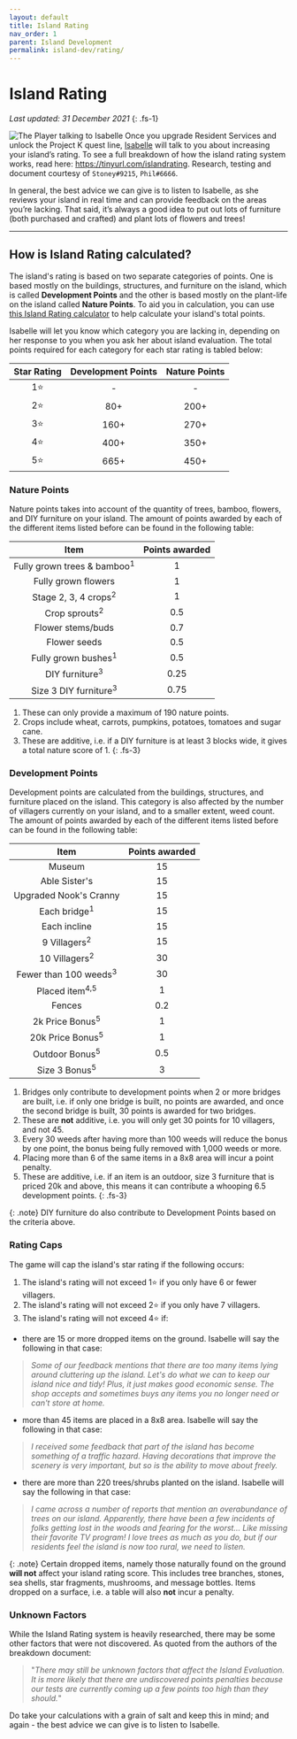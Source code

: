 ```yaml
---
layout: default
title: Island Rating
nav_order: 1
parent: Island Development
permalink: island-dev/rating/
---
```


# Island Rating

*Last updated: 31 December 2021*
{: .fs-1}

![The Player talking to Isabelle](/acnhfaq/assets/is_evaluation.png)
Once you upgrade Resident Services and unlock the Project K quest line, [Isabelle](/acnhfaq/npc/#isabelle) will talk to you about increasing your island’s rating. To see a full breakdown of how the island rating system works, read here: <https://tinyurl.com/islandrating>. Research, testing and document courtesy of `Stoney#9215`, `Phil#6666`.

In general, the best advice we can give is to listen to Isabelle, as she reviews your island in real time and can provide feedback on the areas you’re lacking. That said, it’s always a good idea to put out lots of furniture (both purchased and crafted) and plant lots of flowers and trees!

* * *

## How is Island Rating calculated?
The island's rating is based on two separate categories of points. One is based mostly on the buildings, structures, and furniture on the island, which is called **Development Points** and the other is based mostly on the plant-life on the island called **Nature Points**. To aid you in calculation, you can use [this Island Rating calculator](https://nookplaza.net/tools?tab=island_rating) to help calculate your island's total points.

Isabelle will let you know which category you are lacking in, depending on her response to you when you ask her about island evaluation. The total points required for each category for each star rating is tabled below:

| Star Rating | Development Points | Nature Points |
|:-----------:|:------------------:|:-------------:|
|     1⭐      |         -          |       -       |
|     2⭐      |        80+         |     200+      |
|     3⭐      |        160+        |     270+      |
|     4⭐      |        400+        |     350+      |
|     5⭐      |        665+        |     450+      |

### Nature Points
Nature points takes into account of the quantity of trees, bamboo, flowers, and DIY furniture on your island. The amount of points awarded by each of the different items listed before can be found in the following table:

|                  Item                  | Points awarded |
|:--------------------------------------:|:--------------:|
| Fully grown trees & bamboo<sup>1</sup> |       1        |
|          Fully grown flowers           |       1        |
|    Stage 2, 3, 4 crops<sup>2</sup>     |       1        |
|        Crop sprouts<sup>2</sup>        |      0.5       |
|           Flower stems/buds            |      0.7       |
|              Flower seeds              |      0.5       |
|     Fully grown bushes<sup>1</sup>     |      0.5       |
|       DIY furniture<sup>3</sup>        |      0.25      |
|    Size 3 DIY furniture<sup>3</sup>    |      0.75      |

1. These can only provide a maximum of 190 nature points.
2. Crops include wheat, carrots, pumpkins, potatoes, tomatoes and sugar cane.
3. These are additive, i.e. if a DIY furniture is at least 3 blocks wide, it gives a total nature score of 1.
{: .fs-3}

### Development Points
Development points are calculated from the buildings, structures, and furniture placed on the island. This category is also affected by the number of villagers currently on your island, and to a smaller extent, weed count. The amount of points awarded by each of the different items listed before can be found in the following table:

|               Item               | Points awarded |
|:--------------------------------:|:--------------:|
|              Museum              |       15       |
|          Able Sister's           |       15       |
|      Upgraded Nook's Cranny      |       15       |
|     Each bridge<sup>1</sup>      |       15       |
|           Each incline           |       15       |
|     9 Villagers<sup>2</sup>      |       15       |
|     10 Villagers<sup>2</sup>     |       30       |
| Fewer than 100 weeds<sup>3</sup> |       30       |
|    Placed item<sup>4,5</sup>     |       1        |
|              Fences              |      0.2       |
|    2k Price Bonus<sup>5</sup>    |       1        |
|   20k Price Bonus<sup>5</sup>    |       1        |
|    Outdoor Bonus<sup>5</sup>     |      0.5       |
|     Size 3 Bonus<sup>5</sup>     |       3        |

1. Bridges only contribute to development points when 2 or more bridges are built, i.e. if only one bridge is built, no points are awarded, and once the second bridge is built, 30 points is awarded for two bridges.
2. These are **not** additive, i.e. you will only get 30 points for 10 villagers, and not 45.
3. Every 30 weeds after having more than 100 weeds will reduce the bonus by one point, the bonus being fully removed with 1,000 weeds or more.
4. Placing more than 6 of the same items in a 8x8 area will incur a point penalty.
5. These are additive, i.e. if an item is an outdoor, size 3 furniture that is priced 20k and above, this means it can contribute a whooping 6.5 development points.
{: .fs-3}

{: .note}
DIY furniture do also contribute to Development Points based on the criteria above.

### Rating Caps
The game will cap the island's star rating if the following occurs:

1. The island's rating will not exceed 1⭐ if you only have 6 or fewer villagers.
2. The island's rating will not exceed 2⭐ if you only have 7 villagers.
3. The island's rating will not exceed 4⭐ if:
* there are 15 or more dropped items on the ground. Isabelle will say the following in that case:
 
> *Some of our feedback mentions that there are too many items lying around cluttering up the island. Let's do what we can to keep our island nice and tidy! Plus, it just makes good economic sense. The shop accepts and sometimes buys any items you no longer need or can't store at home.*
* more than 45 items are placed in a 8x8 area. Isabelle will say the following in that case:

> *I received some feedback that part of the island has become something of a traffic hazard. Having decorations that improve the scenery is very important, but so is the ability to move about freely.*
* there are more than 220 trees/shrubs planted on the island. Isabelle will say the following in that case:
 
> *I came across a number of reports that mention an overabundance of trees on our island. Apparently, there have been a few incidents of folks getting lost in the woods and fearing for the worst... Like missing their favorite TV program! I love trees as much as you do, but if our residents feel the island is now too rural, we need to listen.*

{: .note}
Certain dropped items, namely those naturally found on the ground **will not** affect your island rating score. This includes tree branches, stones, sea shells, star fragments, mushrooms, and message bottles. Items dropped on a surface, i.e. a table will also **not** incur a penalty.

### Unknown Factors
While the Island Rating system is heavily researched, there may be some other factors that were not discovered. As quoted from the authors of the breakdown document:

> "*There may still be unknown factors that affect the Island Evaluation. It is more likely that there are undiscovered points penalties because our tests are currently coming up a few points too high than they should.*"

Do take your calculations with a grain of salt and keep this in mind; and again - the best advice we can give is to listen to Isabelle.
